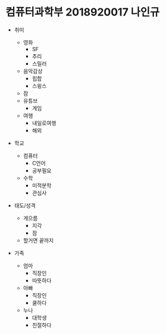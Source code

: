 # 컴퓨터과학부 2018920017 나인규

* 취미
	* 영화
	 	* SF
	 	* 추리
	 	* 스릴러
	 * 음악감상
     	* 힙합
        * 스윙스
     * 잠
     * 유튜브
     	* 게임
     * 여행
     	* 내일로여행
     	* 해외
     	
* 학교
	* 컴퓨터
		* C언어
		* 공부필요
	* 수학
		* 미적분학
		* 관심사
		
* 태도/성격
	* 게으름
		* 지각
		* 잠
	* 할거면 끝까지

* 가족
	* 엄마
		* 직장인
		* 따뜻하다
	* 아빠
		* 직장인
		* 쿨하다
	* 누나
		* 대학생
		* 친절하다
